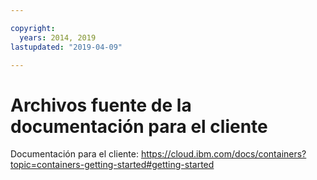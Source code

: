 ```yaml
---

copyright:
  years: 2014, 2019
lastupdated: "2019-04-09"

---
```



# Archivos fuente de la documentación para el cliente

Documentación para el cliente: https://cloud.ibm.com/docs/containers?topic=containers-getting-started#getting-started


